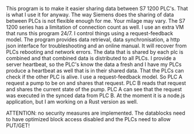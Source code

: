 This program is to make it easier sharing data between S7 1200 PLC's. That is what I use it for anyway. The way Siemens does the sharing of data between PLCs is not flexible enough for me. Your milage may vary. The S7 1200 series has a limitation of connection count as well. I use an extra VM that runs this program 24/7. I control things using a request-feedback model. The program provides data retrieval, data synchronisation, a http json interface for troubleshooting and an online manual.
It will recover from PLCs rebooting and network errors. The data that is shared by each plc is combined and that combined data is distributed to all PLCs.
I provide a server heartbeat, so the PLC's know the data a fresh and I have my PLCs produce a heartbeat as well that is in their shared data. That the PLCs can check if the other PLC is alive. I use a request-feedback model. So PLC A request a pump to be on and shares that request. PLC B reads that request and shares the current state of the pump. PLC A can see that the request was executed in the synced data from PLC B.
At the moment it is a node.js application, but I am working on a Rust version as well.

ATTENTION: no security measures are implemented. The datablocks need to have optimized block access disabled and the PLCs need to allow PUT/GET!
